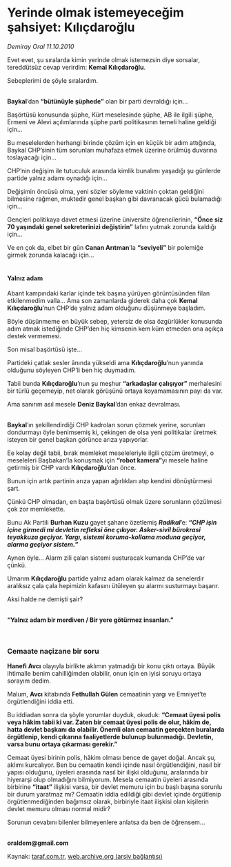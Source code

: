 # Yerinde olmak istemeyeceğim şahsiyet: Kılıçdaroğlu

*Demiray Oral 11.10.2010*

<div class="yazi"><p>Evet evet, şu sıralarda kimin yerinde olmak istemezsin diye sorsalar, tereddütsüz cevap verirdim: <b>Kemal Kılıçdaroğlu</b>.</p>
<p>Sebeplerimi de şöyle sıralardım.</p>
<p><b><br/>Baykal</b>’dan <b>“bütünüyle şüphede”</b> olan bir parti devraldığı için...</p>
<p>Başörtüsü konusunda şüphe, Kürt meselesinde şüphe, AB ile ilgili şüphe, Ermeni ve Alevi açılımlarında şüphe parti politikasının temeli haline geldiği için...</p>
<p>Bu meselelerden herhangi birinde çözüm için en küçük bir adım attığında, Baykal CHP’sinin tüm sorunları muhafaza etmek üzerine örülmüş duvarına toslayacağı için...</p>
<p>CHP’nin değişim ile tutuculuk arasında kimlik bunalımı yaşadığı şu günlerde partide yalnız adamı oynadığı için...</p>
<p>Değişimin öncüsü olma, yeni sözler söyleme vaktinin çoktan geldiğini bilmesine rağmen, muktedir genel başkan gibi davranacak gücü bulamadığı için...</p>
<p>Gençleri politikaya davet etmesi üzerine üniversite öğrencilerinin, <b>“Önce siz 70 yaşındaki genel sekreterinizi değiştirin”</b> lafını yutmak zorunda kaldığı için...</p>
<p>Ve en çok da, elbet bir gün <b>Canan Arıtman</b>’la <b>“seviyeli”</b> bir polemiğe girmek zorunda kalacağı için...</p>
<h4><br/>Yalnız adam</h4>
<p>Abant kampındaki karlar içinde tek başına yürüyen görüntüsünden filan etkilenmedim valla... Ama son zamanlarda giderek daha çok <b>Kemal Kılıçdaroğlu</b>’nun CHP’de yalnız adam olduğunu düşünmeye başladım.</p>
<p>Böyle düşünmeme en büyük sebep, yetersiz de olsa özgürlükler konusunda adım atmak istediğinde CHP’den hiç kimsenin kem küm etmeden ona açıkça destek vermemesi.</p>
<p>Son misal başörtüsü işte...</p>
<p>Partideki çatlak sesler ânında yükseldi ama <b>Kılıçdaroğlu</b>’nun yanında olduğunu söyleyen CHP’li ben hiç duymadım.</p>
<p>Tabii bunda <b>Kılıçdaroğlu</b>’nun şu meşhur <b>“arkadaşlar çalışıyor”</b> merhalesini bir türlü geçemeyip, net olarak görüşünü ortaya koyamamasının payı da var.</p>
<p>Ama sanırım asıl mesele <b>Deniz Baykal</b>’dan enkaz devralması.</p>
<p><b><br/>Baykal</b>’ın şekillendirdiği CHP kadroları sorun çözmek yerine, sorunları dondurmayı öyle benimsemiş ki, çekingen de olsa yeni politikalar üretmek isteyen bir genel başkan görünce arıza yapıyorlar.</p>
<p>Ee kolay değil tabii, bırak memleket meseleleriyle ilgili çözüm üretmeyi, o meseleleri Başbakan’la konuşmak için <b>“robot kamera”</b>yı mesele haline getirmiş bir CHP vardı <b>Kılıçdaroğlu</b>’dan önce.</p>
<p>Bunun için artık partinin arıza yapan ağırlıkları atıp kendini dönüştürmesi şart.</p>
<p>Çünkü CHP olmadan, en başta başörtüsü olmak üzere sorunların çözülmesi çok zor memlekette.</p>
<p>Bunu Ak Partili <b>Burhan Kuzu</b> gayet şahane özetlemiş <b><i>Radikal</i></b>’e: <b>“<i>CHP işin içine girmedi mi devletin refleksi öne çıkıyor. Asker-sivil bürokrasi teyakkuza geçiyor. Yargı, sistemi koruma-kollama moduna geçiyor, alarma geçiyor sistem.</i>”</b></p>
<p>Aynen öyle... Alarm zili çalan sistemi susturacak kumanda CHP’de var çünkü.</p>
<p>Umarım <b>Kılıçdaroğlu</b> partide yalnız adam olarak kalmaz da senelerdir aralıksız çala çala hepimizin kafasını ütüleyen şu alarmı susturmayı başarır.</p>
<p>Aksi halde ne demişti şair?</p>
<p><b><br/>“Yalnız adam bir merdiven / Bir yere götürmez insanları.”</b></p>
<p><b> </b></p>
<h3>Cemaate naçizane bir soru</h3>
<p><b>Hanefi Avcı</b> olayıyla birlikte aklımın yatmadığı bir konu çıktı ortaya. Büyük ihtimalle benim cahilliğimden olabilir, onun için en iyisi soruyu ortaya sorayım dedim.</p>
<p>Malum, <b>Avcı</b> kitabında <b>Fethullah Gülen</b> cemaatinin yargı ve Emniyet’te örgütlendiğini iddia etti.</p>
<p>Bu iddiadan sonra da şöyle yorumlar duyduk, okuduk: <b>“Cemaat üyesi polis veya hâkim tabii ki var. Zaten bir cemaat üyesi polis de olur, hâkim de, hatta devlet başkanı da olabilir. Önemli olan cemaatin gerçekten buralarda örgütlenip, kendi çıkarına faaliyetlerde bulunup bulunmadığı. Devletin, varsa bunu ortaya çıkarması gerekir.”</b></p>
<p>Cemaat üyesi birinin polis, hâkim olması bence de gayet doğal. Ancak şu, aklımı kurcalıyor. Ben bu cemaatin kendi içinde nasıl örgütlendiğini, nasıl bir yapısı olduğunu, üyeleri arasında nasıl bir ilişki olduğunu, aralarında bir hiyerarşi olup olmadığını bilmiyorum. Mesela cemaatin üyeleri arasında birbirine <b>“itaat”</b> ilişkisi varsa, bir devlet memuru için bu başlı başına sorunlu bir durum yaratmaz mı? Cemaatin iddia edildiği gibi devlet içinde örgütlenip örgütlenmediğinden bağımsız olarak, birbiriyle itaat ilişkisi olan kişilerin devlet memuru olması normal midir?</p>
<p>Sorunun cevabını bilenler bilmeyenlere anlatsa da ben de öğrensem...</p>
<p><b><br/>oraldem@gmail.com</b></p></div>

Kaynak: [taraf.com.tr](http://www.taraf.com.tr:80/demiray-oral/makale-yerinde-olmak-istemeyecegim-sahsiyet-kilicdaroglu.htm), [web.archive.org (arşiv bağlantısı)](http://web.archive.org/web/20101012155352/http://www.taraf.com.tr:80/demiray-oral/makale-yerinde-olmak-istemeyecegim-sahsiyet-kilicdaroglu.htm)
